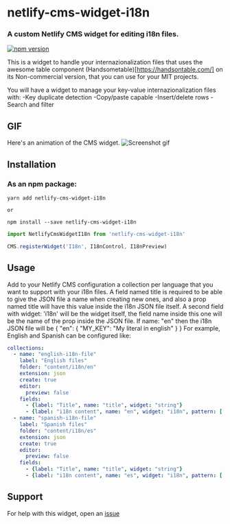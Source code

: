 # netlify-cms-widget-i18n

### A custom Netlify CMS widget for editing i18n files.

[![npm version](https://img.shields.io/npm/v/netlify-cms-widget-i18n)](https://www.npmjs.com/netlify-cms-widget-i18n)

This is a widget to handle your internazionalization files that uses the awesome table component (Handsometable)[https://handsontable.com/] on its Non-commercial version, that you can use for your MIT projects.

You will have a widget to manage your key-value internazionalization files with:
  -Key duplicate detection
  -Copy/paste capable
  -Insert/delete rows
  -Search and filter


## GIF
Here's an animation of the CMS widget.
![Screenshot gif](https://github.com/LukeStorry/netlify-cms-widget-nested-json/raw/master/netlifyWidgeti18n.gif)


## Installation

### As an npm package:

```shell
yarn add netlify-cms-widget-i18n

or

npm install --save netlify-cms-widget-i18n
```

```js
import NetlifyCmsWidgetI18n from 'netlify-cms-widget-i18n'

CMS.registerWidget('I18n', I18nControl, I18nPreview)
```

## Usage

Add to your Netlify CMS configuration a collection per language that you want to support with your i18n files.
A field named title is required to be able to give the JSON file a name when creating new ones, and also a prop named title will have this value inside the i18n JSON file itself.
A second field with widget: 'i18n' will be the widget itself, the field name inside this one will be the name of the prop inside the JSON file.
If name: "en" then the i18n JSON file will be
{
  "en": {
    "MY_KEY": "My literal in english"
  }
}
For example, English and Spanish can be configured like:

```yaml
collections:
  - name: "english-i18n-file"
    label: "English files"
    folder: "content/i18n/en"
    extension: json
    create: true
    editor:
      preview: false
    fields:
      - {label: "Title", name: "title", widget: "string"}
      - {label: "i18n content", name: "en", widget: "i18n", pattern: ['^(?!.*\.json$).*$','A JSON file name can have no spaces or special characters']}
  - name: "spanish-i18n-file"
    label: "Spanish files"
    folder: "content/i18n/es"
    extension: json
    create: true
    editor:
      preview: false
    fields:
      - {label: "Title", name: "title", widget: "string"}
      - {label: "i18n content", name: "es", widget: "i18n", pattern: ['^(?!.*\.json$).*$','A JSON file name can have no spaces or special characters']}
```


## Support

For help with this widget, open an [issue](https://github.com/clarityai-eng/netlify-cms-widget-i18n/issues)